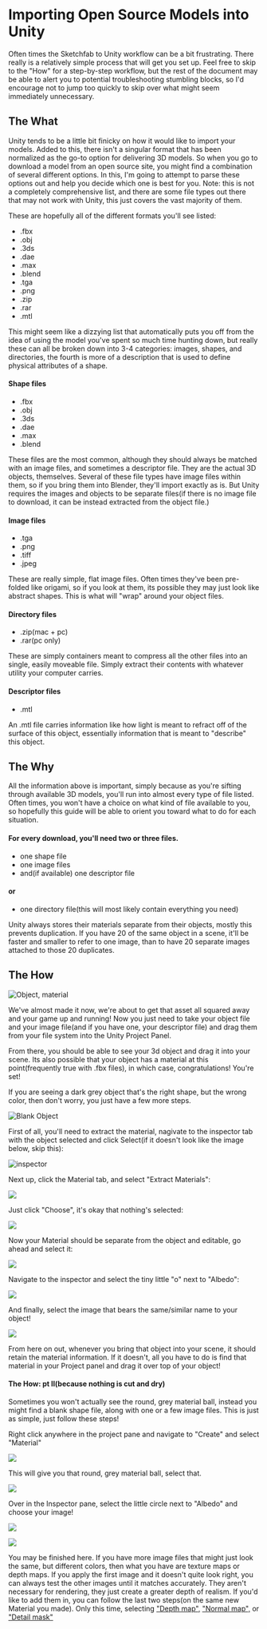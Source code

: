 # Importing Open Source Models into Unity

Often times the Sketchfab to Unity workflow can be a bit frustrating. There really is a relatively simple process that will get you set up. Feel free to skip to the "How" for a step-by-step workflow, but the rest of the document may be able to alert you to potential troubleshooting stumbling blocks, so I'd encourage not to jump too quickly to skip over what might seem immediately unnecessary. 

## The What

Unity tends to be a little bit finicky on how it would like to import your models. Added to this, there isn't a singular format that has been normalized as the go-to option for delivering 3D models. So when you go to download a model from an open source site, you might find a combination of several different options. In this, I'm going to attempt to parse these options out and help you decide which one is best for you. Note: this is not a completely comprehensive list, and there are some file types out there that may not work with Unity, this just covers the vast majority of them.

These are hopefully all of the different formats you'll see listed:
  - .fbx
  - .obj
  - .3ds
  - .dae
  - .max
  - .blend
  - .tga
  - .png
  - .zip
  - .rar
  - .mtl

This might seem like a dizzying list that automatically puts you off from the idea of using the model you've spent so much time hunting down, but really these can all be broken down into 3-4 categories: images, shapes, and directories, the fourth is more of a description that is used to define physical attributes of a shape.

#### Shape files
  - .fbx
  - .obj
  - .3ds
  - .dae
  - .max
  - .blend

These files are the most common, although they should always be matched with an image files, and sometimes a descriptor file. They are the actual 3D objects, themselves. Several of these file types have image files within them, so if you bring them into Blender, they'll import exactly as is. But Unity requires the images and objects to be separate files(if there is no image file to download, it can be instead extracted from the object file.)

#### Image files
  - .tga
  - .png
  - .tiff
  - .jpeg

These are really simple, flat image files. Often times they've been pre-folded like origami, so if you look at them, its possible they may just look like abstract shapes. This is what will "wrap" around your object files.

#### Directory files
  - .zip(mac + pc)
  - .rar(pc only)

These are simply containers meant to compress all the other files into an single, easily moveable file. Simply extract their contents with whatever utility your computer carries.

#### Descriptor files
  - .mtl

An .mtl file carries information like how light is meant to refract off of the surface of this object, essentially information that is meant to "describe" this object.

## The Why

All the information above is important, simply because as you're sifting through available 3D models, you'll run into almost every type of file listed. Often times, you won't have a choice on what kind of file available to you, so hopefully this guide will be able to orient you toward what to do for each situation.

#### For every download, you'll need two or three files.
  - one shape file
  - one image files
  - and(if available) one descriptor file

#### or

  - one directory file(this will most likely contain everything you need)

Unity always stores their materials separate from their objects, mostly this prevents duplication. If you have 20 of the same object in a scene, it'll be faster and smaller to refer to one image, than to have 20 separate images attached to those 20 duplicates.

## The How

![Object, material](https://files.slack.com/files-pri/T0HTW3H0V-F012B2WV9FV/screen_shot_2020-04-21_at_2.08.05_pm.png?pub_secret=f716dd1d5d)

We've almost made it now, we're about to get that asset all squared away and your game up and running! Now you just need to take your object file and your image file(and if you have one, your descriptor file) and drag them from your file system into the Unity Project Panel.

From there, you should be able to see your 3d object and drag it into your scene. Its also possible that your object has a material at this point(frequently true with .fbx files), in which case, congratulations! You're set!

If you are seeing a dark grey object that's the right shape, but the wrong color, then don't worry, you just have a few more steps.

![Blank Object](https://files.slack.com/files-pri/T0HTW3H0V-F012B5H9Z5Z/step1.png?pub_secret=a9ffdb59a2)

First of all, you'll need to extract the material, nagivate to the inspector tab with the object selected and click Select(if it doesn't look like the image below, skip this):

![inspector](https://files.slack.com/files-pri/T0HTW3H0V-F0129HKLRKP/step2.png?pub_secret=46645ff8a6)

Next up, click the Material tab, and select "Extract Materials":

![](https://files.slack.com/files-pri/T0HTW3H0V-F012H4A9952/step3.png?pub_secret=d839b2bbf7)

Just click "Choose", it's okay that nothing's selected:

![](https://files.slack.com/files-pri/T0HTW3H0V-F012AURTY2E/step4.png?pub_secret=66faf1c04f)

Now your Material should be separate from the object and editable, go ahead and select it:

![](https://files.slack.com/files-pri/T0HTW3H0V-F0130Q3P07J/step5.png?pub_secret=fed7c109ea)

Navigate to the inspector and select the tiny little "o" next to "Albedo":

![](https://files.slack.com/files-pri/T0HTW3H0V-F0130Q40XK2/step6.png?pub_secret=578897f933)

And finally, select the image that bears the same/similar name to your object!

![](https://files.slack.com/files-pri/T0HTW3H0V-F012PHSQK09/step7.png?pub_secret=a89b1728c8)

From here on out, whenever you bring that object into your scene, it should retain the material information. If it doesn't, all you have to do is find that material in your Project panel and drag it over top of your object!

#### The How: pt II(because nothing is cut and dry)

Sometimes you won't actually see the round, grey material ball, instead you might find a blank shape file, along with one or a few image files. This is just as simple, just follow these steps!

Right click anywhere in the project pane and navigate to "Create" and select "Material"

![](https://files.slack.com/files-pri/T0HTW3H0V-F011YULAXTR/screen_shot_2020-04-23_at_9.51.25_am.png?pub_secret=667dba599e)

This will give you that round, grey material ball, select that.

![](https://files.slack.com/files-pri/T0HTW3H0V-F0130Q3P07J/step5.png?pub_secret=fed7c109ea)

Over in the Inspector pane, select the little circle next to "Albedo" and choose your image!

![](https://files.slack.com/files-pri/T0HTW3H0V-F0130Q40XK2/step6.png?pub_secret=578897f933)

![](https://files.slack.com/files-pri/T0HTW3H0V-F012PHSQK09/step7.png?pub_secret=a89b1728c8)

You may be finished here. If you have more image files that might just look the same, but different colors, then what you have are texture maps or depth maps. If you apply the first image and it doesn't quite look right, you can always test the other images until it matches accurately. They aren't necessary for rendering, they just create a greater depth of realism. If you'd like to add them in, you can follow the last two steps(on the same new Material you made). Only this time, selecting ["Depth map",](https://docs.unity3d.com/Manual/StandardShaderMaterialParameterHeightMap.html) ["Normal map",](https://docs.unity3d.com/Manual/StandardShaderMaterialParameterNormalMap.html) or ["Detail mask"](https://docs.unity3d.com/Manual/StandardShaderMaterialParameterDetail.html)

